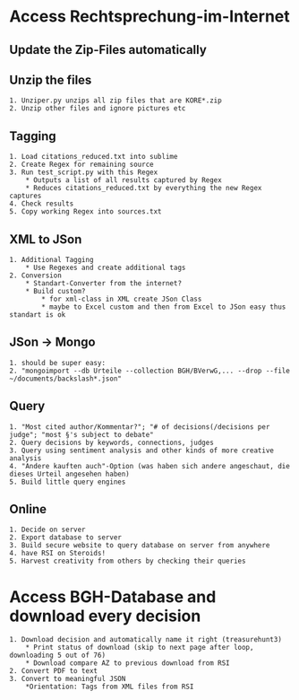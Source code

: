 # Access Rechtsprechung-im-Internet
## Update the Zip-Files automatically
## Unzip the files
	1. Unziper.py unzips all zip files that are KORE*.zip
	2. Unzip other files and ignore pictures etc
## Tagging
	1. Load citations_reduced.txt into sublime
	2. Create Regex for remaining source
	3. Run test_script.py with this Regex
		* Outputs a list of all results captured by Regex
		* Reduces citations_reduced.txt by everything the new Regex captures
	4. Check results
	5. Copy working Regex into sources.txt

## XML to JSon
	1. Additional Tagging 
		* Use Regexes and create additional tags
	2. Conversion
		* Standart-Converter from the internet?
		* Build custom?
			* for xml-class in XML create JSon Class
			* maybe to Excel custom and then from Excel to JSon easy thus standart is ok
## JSon -> Mongo 
	1. should be super easy:
	2. "mongoimport --db Urteile --collection BGH/BVerwG,... --drop --file ~/documents/backslash*.json"
## Query
	1. "Most cited author/Kommentar?"; "# of decisions(/decisions per judge"; "most §'s subject to debate"
	2. Query decisions by keywords, connections, judges
	3. Query using sentiment analysis and other kinds of more creative analysis
	4. "Andere kauften auch"-Option (was haben sich andere angeschaut, die dieses Urteil angesehen haben)
	5. Build little query engines
## Online
	1. Decide on server
	2. Export database to server
	3. Build secure website to query database on server from anywhere
	4. have RSI on Steroids!
	5. Harvest creativity from others by checking their queries

# Access BGH-Database and download every decision
	1. Download decision and automatically name it right (treasurehunt3)
		* Print status of download (skip to next page after loop, downloading 5 out of 76)
		* Download compare AZ to previous download from RSI
	2. Convert PDF to text
	3. Convert to meaningful JSON
		*Orientation: Tags from XML files from RSI

